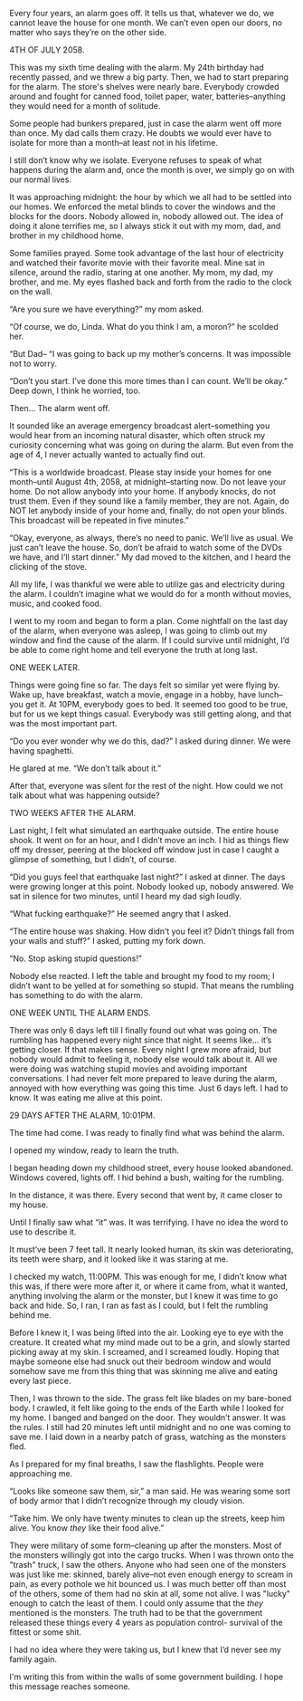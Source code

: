 Every four years, an alarm goes off. It tells us that, whatever we do, we cannot leave the house for one month. We can’t even open our doors, no matter who says they’re on the other side. 

4TH OF JULY 2058. 

This was my sixth time dealing with the alarm. My 24th birthday had recently passed, and we threw a big party. Then, we had to start preparing for the alarm. The store's shelves were nearly bare. Everybody crowded around and fought for canned food, toilet paper, water, batteries–anything they would need for a month of solitude.

Some people had bunkers prepared, just in case the alarm went off more than once. My dad calls them crazy. He doubts we would ever have to isolate for more than a month–at least not in his lifetime.

I still don’t know why we isolate. Everyone refuses to speak of what happens during the alarm and, once the month is over, we simply go on with our normal lives. 

It was approaching midnight: the hour by which we all had to be settled into our homes. We enforced the metal blinds to cover the windows and the blocks for the doors. Nobody allowed in, nobody allowed out. The idea of doing it alone terrifies me, so I always stick it out with my mom, dad, and brother in my childhood home.

Some families prayed. Some took advantage of the last hour of electricity and watched their favorite movie with their favorite meal. Mine sat in silence, around the radio, staring at one another. My mom, my dad, my brother, and me. My eyes flashed back and forth from the radio to the clock on the wall. 

“Are you sure we have everything?” my mom asked.

“Of course, we do, Linda. What do you think I am, a moron?” he scolded her. 

“But Dad– “I was going to back up my mother’s concerns. It was impossible not to worry.

“Don’t you start. I’ve done this more times than I can count. We’ll be okay.” Deep down, I think he worried, too. 

Then… The alarm went off. 

It sounded like an average emergency broadcast alert–something you would hear from an incoming natural disaster, which often struck my curiosity concerning what was going on during the alarm. But even from the age of 4, I never actually wanted to actually find out. 

“This is a worldwide broadcast. Please stay inside your homes for one month–until August 4th, 2058, at midnight–starting now. Do not leave your home. Do not allow anybody into your home. If anybody knocks, do not trust them. Even if they sound like a family member, they are not. Again, do NOT let anybody inside of your home and, finally, do not open your blinds. This broadcast will be repeated in five minutes.”

“Okay, everyone, as always, there’s no need to panic. We’ll live as usual. We just can’t leave the house. So, don’t be afraid to watch some of the DVDs we have, and I’ll start dinner.”  My dad moved to the kitchen, and I heard the clicking of the stove. 

All my life, I was thankful we were able to utilize gas and electricity during the alarm. I couldn’t imagine what we would do for a month without movies, music, and cooked food. 

I went to my room and began to form a plan. Come nightfall on the last day of the alarm, when everyone was asleep, I was going to climb out my window and find the cause of the alarm. If I could survive until midnight, I’d be able to come right home and tell everyone the truth at long last.

ONE WEEK LATER. 

Things were going fine so far. The days felt so similar yet were flying by. Wake up, have breakfast, watch a movie, engage in a hobby, have lunch–you get it. At 10PM, everybody goes to bed. It seemed too good to be true, but for us we kept things casual. Everybody was still getting along, and that was the most important part. 

“Do you ever wonder why we do this, dad?” I asked during dinner. We were having spaghetti. 

He glared at me. “We don’t talk about it.” 

After that, everyone was silent for the rest of the night. How could we not talk about what was happening outside?

TWO WEEKS AFTER THE ALARM. 

Last night, I felt what simulated an earthquake outside. The entire house shook. It went on for an hour, and I didn’t move an inch. I hid as things flew off my dresser, peering at the blocked off window just in case I caught a glimpse of something, but I didn’t, of course. 

“Did you guys feel that earthquake last night?” I asked at dinner. The days were growing longer at this point. Nobody looked up, nobody answered. We sat in silence for two minutes, until I heard my dad sigh loudly.

“What fucking earthquake?” He seemed angry that I asked. 

“The entire house was shaking. How didn’t you feel it? Didn’t things fall from your walls and stuff?” I asked, putting my fork down. 

“No. Stop asking stupid questions!” 

Nobody else reacted. I left the table and brought my food to my room; I didn’t want to be yelled at for something so stupid. That means the rumbling has something to do with the alarm. 

ONE WEEK UNTIL THE ALARM ENDS. 

There was only 6 days left till I finally found out what was going on. The rumbling has happened every night since that night. It seems like… it’s getting closer. If that makes sense. Every night I grew more afraid, but nobody would admit to feeling it, nobody else would talk about it. All we were doing was watching stupid movies and avoiding important conversations. I had never felt more prepared to leave during the alarm, annoyed with how everything was going this time. Just 6 days left. I had to know. It was eating me alive at this point.

29 DAYS AFTER THE ALARM, 10:01PM. 

The time had come. I was ready to finally find what was behind the alarm. 

I opened my window, ready to learn the truth. 

I began heading down my childhood street, every house looked abandoned. Windows covered, lights off. I hid behind a bush, waiting for the rumbling. 

In the distance, it was there. Every second that went by, it came closer to my house. 

Until I finally saw what “it” was. It was terrifying. I have no idea the word to use to describe it. 

It must’ve been 7 feet tall. It nearly looked human, its skin was deteriorating, its teeth were sharp, and it looked like it was staring at me. 

I checked my watch, 11:00PM. This was enough for me, I didn’t know what this was, if there were more after it, or where it came from, what it wanted, anything involving the alarm or the monster, but I knew it was time to go back and hide. So, I ran, I ran as fast as I could, but I felt the rumbling behind me. 

Before I knew it, I was being lifted into the air. Looking eye to eye with the creature. It created what my mind made out to be a grin, and slowly started picking away at my skin. I screamed, and I screamed loudly. Hoping that maybe someone else had snuck out their bedroom window and would somehow save me from this thing that was skinning me alive and eating every last piece. 

Then, I was thrown to the side. The grass felt like blades on my bare-boned body. I crawled, it felt like going to the ends of the Earth while I looked for my home. I banged and banged on the door. They wouldn’t answer. It was the rules. I still had 20 minutes left until midnight and no one was coming to save me. I laid down in a nearby patch of grass, watching as the monsters fled.

As I prepared for my final breaths, I saw the flashlights. People were approaching me. 

“Looks like someone saw them, sir,” a man said. He was wearing some sort of body armor that I didn’t recognize through my cloudy vision. 

“Take him. We only have twenty minutes to clean up the streets, keep him alive. You know *they* like their food alive.” 

They were military of some form–cleaning up after the monsters. Most of the monsters willingly got into the cargo trucks. When I was thrown onto the "trash" truck, I saw the others. Anyone who had seen one of the monsters was just like me: skinned, barely alive–not even enough energy to scream in pain, as every pothole we hit bounced us. I was much better off than most of the others, some of them had no skin at all, some not alive. I was "lucky" enough to catch the least of them. I could only assume that the *they* mentioned is the monsters. The truth had to be that the government released these things every 4 years as population control- survival of the fittest or some shit.

I had no idea where they were taking us, but I knew that I’d never see my family again.

I'm writing this from within the walls of some government building. I hope this message reaches someone.